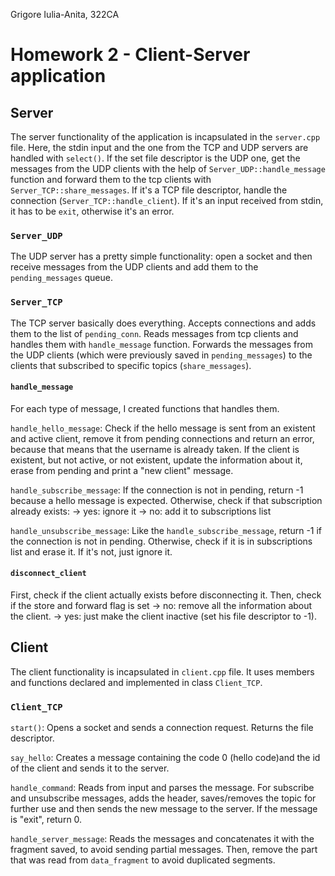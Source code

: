 Grigore Iulia-Anita, 322CA

# Homework 2 - Client-Server application

## Server

The server functionality of the application is incapsulated in the
`server.cpp` file. Here, the stdin input and the one from the TCP
and UDP servers are handled with `select()`. If the set file descriptor
is the UDP one, get the messages from the UDP clients with the help of
`Server_UDP::handle_message` function and forward them to the tcp clients with
`Server_TCP::share_messages`. If it's a TCP file descriptor, handle the
connection (`Server_TCP::handle_client`). If it's an input received from stdin,
it has to be `exit`, otherwise it's an error.

### `Server_UDP`

The UDP server has a pretty simple functionality: open a socket and then
receive messages from the UDP clients and add them to the `pending_messages`
queue.

### `Server_TCP`

The TCP server basically does everything. Accepts connections and adds them to
the list of `pending_conn`. Reads messages from tcp clients and handles them
with `handle_message` function. Forwards the messages from the UDP clients
(which were previously saved in `pending_messages`) to the clients that
subscribed to specific topics (`share_messages`).

#### `handle_message`

For each type of message, I created functions that handles them.

`handle_hello_message`: Check if the hello message is sent from an existent
and active client, remove it from pending connections and return an error,
because that means that the username is already taken.
If the client is existent, but not active, or not existent, update the
information about it, erase from pending and print a "new client" message.

`handle_subscribe_message`: If the connection is not in pending, return -1
because a hello message is expected. Otherwise, check if that subscription
already exists: -> yes: ignore it
                -> no: add it to subscriptions list

`handle_unsubscribe_message`: Like the `handle_subscribe_message`, return -1
if the connection is not in pending. Otherwise, check if it is in subscriptions
list and erase it. If it's not, just ignore it.

#### `disconnect_client`

First, check if the client actually exists before disconnecting it. Then, check
if the store and forward flag is set
-> no: remove all the information about the client.
-> yes: just make the client inactive (set his file descriptor to -1).

## Client

The client functionality is incapsulated in `client.cpp` file. It uses members
and functions declared and implemented in class `Client_TCP`.

### `Client_TCP`

`start()`: Opens a socket and sends a connection request. Returns the file
descriptor.

`say_hello`: Creates a message containing the code 0 (hello code)and the id
of the client and sends it to the server.

`handle_command`: Reads from input and parses the message. For subscribe and
unsubscribe messages, adds the header, saves/removes the topic for further use
and then sends the new message to the server. If the message is "exit",
return 0.

`handle_server_message`: Reads the messages and concatenates it with the
fragment saved, to avoid sending partial messages. Then, remove the part
that was read from `data_fragment` to avoid duplicated segments.
